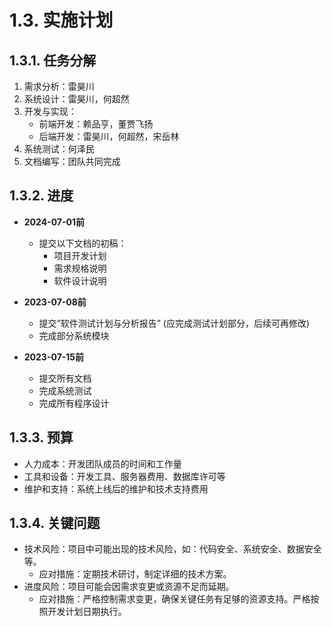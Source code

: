 # 1.3. 实施计划

## 1.3.1. 任务分解

1. 需求分析：雷昊川
2. 系统设计：雷昊川，何超然
3. 开发与实现：
    + 前端开发：赖品亨，董贾飞扬
    + 后端开发：雷昊川，何超然，宋岳林  
4. 系统测试：何泽民
5. 文档编写：团队共同完成

## 1.3.2. 进度

+ **2024-07-01前**
  + 提交以下⽂档的初稿：
    + 项目开发计划
    + 需求规格说明
    + 软件设计说明

+ **2023-07-08前**
  + 提交“软件测试计划与分析报告” (应完成测试计划部分，后续可再修改)
  + 完成部分系统模块

+ **2023-07-15前**
  + 提交所有文档
  + 完成系统测试
  + 完成所有程序设计  

## 1.3.3. 预算

+ 人力成本：开发团队成员的时间和工作量
+ 工具和设备：开发工具、服务器费用、数据库许可等
+ 维护和支持：系统上线后的维护和技术支持费用
  
## 1.3.4. 关键问题

+ 技术风险：项目中可能出现的技术风险，如：代码安全、系统安全、数据安全等。
  + 应对措施：定期技术研讨，制定详细的技术方案。
+ 进度风险：项目可能会因需求变更或资源不足而延期。
  + 应对措施：严格控制需求变更，确保关键任务有足够的资源支持。严格按照开发计划日期执行。

